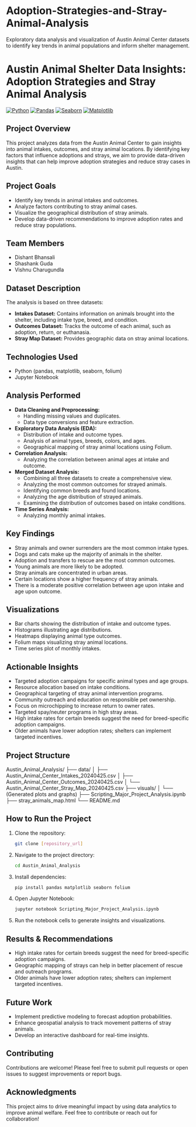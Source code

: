 # Adoption-Strategies-and-Stray-Animal-Analysis
Exploratory data analysis and visualization of Austin Animal Center datasets to identify key trends in animal populations and inform shelter management.

# Austin Animal Shelter Data Insights: Adoption Strategies and Stray Animal Analysis

[![Python](https://img.shields.io/badge/python-3.x-blue.svg)](https://www.python.org/)
[![Pandas](https://img.shields.io/badge/pandas-%23150458.svg?style=for-the-badge&logo=pandas&logoColor=white)](https://pandas.pydata.org/)
[![Seaborn](https://img.shields.io/badge/seaborn-%234CB391.svg?style=for-the-badge&logo=seaborn&logoColor=white)](https://seaborn.pydata.org/)
[![Matplotlib](https://img.shields.io/badge/matplotlib-%23E35A2C.svg?style=for-the-badge&logo=matplotlib&logoColor=white)](https://matplotlib.org/)

## Project Overview

This project analyzes data from the Austin Animal Center to gain insights into animal intakes, outcomes, and stray animal locations. By identifying key factors that influence adoptions and strays, we aim to provide data-driven insights that can help improve adoption strategies and reduce stray cases in Austin.

## Project Goals

* Identify key trends in animal intakes and outcomes.
* Analyze factors contributing to stray animal cases.
* Visualize the geographical distribution of stray animals.
* Develop data-driven recommendations to improve adoption rates and reduce stray populations.

## Team Members

* Dishant Bhansali
* Shashank Guda
* Vishnu Charugundla

## Dataset Description

The analysis is based on three datasets:

* **Intakes Dataset:** Contains information on animals brought into the shelter, including intake type, breed, and condition.
* **Outcomes Dataset:** Tracks the outcome of each animal, such as adoption, return, or euthanasia.
* **Stray Map Dataset:** Provides geographic data on stray animal locations.

## Technologies Used

* Python (pandas, matplotlib, seaborn, folium)
* Jupyter Notebook

## Analysis Performed

* **Data Cleaning and Preprocessing:**
    * Handling missing values and duplicates.
    * Data type conversions and feature extraction.
* **Exploratory Data Analysis (EDA):**
    * Distribution of intake and outcome types.
    * Analysis of animal types, breeds, colors, and ages.
    * Geographical mapping of stray animal locations using Folium.
* **Correlation Analysis:**
    * Analyzing the correlation between animal ages at intake and outcome.
* **Merged Dataset Analysis:**
    * Combining all three datasets to create a comprehensive view.
    * Analyzing the most common outcomes for strayed animals.
    * Identifying common breeds and found locations.
    * Analyzing the age distribution of strayed animals.
    * Examining the distribution of outcomes based on intake conditions.
* **Time Series Analysis:**
    * Analyzing monthly animal intakes.

## Key Findings

* Stray animals and owner surrenders are the most common intake types.
* Dogs and cats make up the majority of animals in the shelter.
* Adoption and transfers to rescue are the most common outcomes.
* Young animals are more likely to be adopted.
* Stray animals are concentrated in urban areas.
* Certain locations show a higher frequency of stray animals.
* There is a moderate positive correlation between age upon intake and age upon outcome.

## Visualizations

* Bar charts showing the distribution of intake and outcome types.
* Histograms illustrating age distributions.
* Heatmaps displaying animal type outcomes.
* Folium maps visualizing stray animal locations.
* Time series plot of monthly intakes.

## Actionable Insights

* Targeted adoption campaigns for specific animal types and age groups.
* Resource allocation based on intake conditions.
* Geographical targeting of stray animal intervention programs.
* Community outreach and education on responsible pet ownership.
* Focus on microchipping to increase return to owner rates.
* Targeted spay/neuter programs in high stray areas.
* High intake rates for certain breeds suggest the need for breed-specific adoption campaigns.
* Older animals have lower adoption rates; shelters can implement targeted incentives.

## Project Structure
Austin_Animal_Analysis/
├── data/
│   ├── Austin_Animal_Center_Intakes_20240425.csv
│   ├── Austin_Animal_Center_Outcomes_20240425.csv
│   └── Austin_Animal_Center_Stray_Map_20240425.csv
├── visuals/
│   └── (Generated plots and graphs)
├── Scripting_Major_Project_Analysis.ipynb
├── stray_animals_map.html
└── README.md


## How to Run the Project

1.  Clone the repository:
    ```bash
    git clone [repository_url]
    ```
2.  Navigate to the project directory:
    ```bash
    cd Austin_Animal_Analysis
    ```
3.  Install dependencies:
    ```bash
    pip install pandas matplotlib seaborn folium
    ```
4.  Open Jupyter Notebook:
    ```bash
    jupyter notebook Scripting_Major_Project_Analysis.ipynb
    ```
5.  Run the notebook cells to generate insights and visualizations.

## Results & Recommendations

* High intake rates for certain breeds suggest the need for breed-specific adoption campaigns.
* Geographic mapping of strays can help in better placement of rescue and outreach programs.
* Older animals have lower adoption rates; shelters can implement targeted incentives.

## Future Work

* Implement predictive modeling to forecast adoption probabilities.
* Enhance geospatial analysis to track movement patterns of stray animals.
* Develop an interactive dashboard for real-time insights.

## Contributing

Contributions are welcome! Please feel free to submit pull requests or open issues to suggest improvements or report bugs.



## Acknowledgments


This project aims to drive meaningful impact by using data analytics to improve animal welfare. Feel free to contribute or reach out for collaboration!
